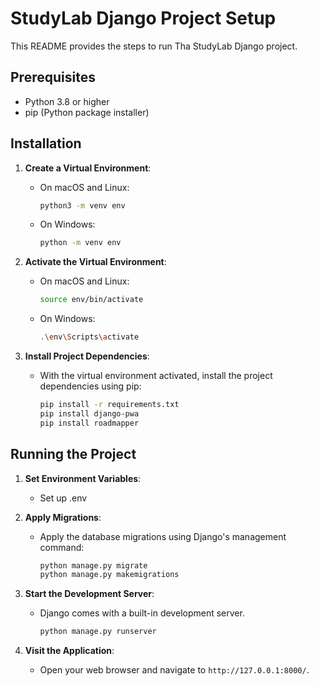 # StudyLab Django Project Setup

This README provides the steps to run Tha StudyLab Django project.

## Prerequisites

- Python 3.8 or higher
- pip (Python package installer)

## Installation

1. **Create a Virtual Environment**:
    - On macOS and Linux:
        ```bash
        python3 -m venv env
        ```
    - On Windows:
        ```bash
        python -m venv env

        ```

2. **Activate the Virtual Environment**:
    - On macOS and Linux:
        ```bash
        source env/bin/activate
        ```
    - On Windows:
        ```bash
        .\env\Scripts\activate
        ```

3. **Install Project Dependencies**:
    - With the virtual environment activated, install the project dependencies using pip:
        ```bash
        pip install -r requirements.txt
        pip install django-pwa
        pip install roadmapper
        ```

## Running the Project

1. **Set Environment Variables**:
    - Set up .env 

2. **Apply Migrations**:
    - Apply the database migrations using Django's management command:
        ```bash
        python manage.py migrate
        python manage.py makemigrations
        ```

3. **Start the Development Server**:
    - Django comes with a built-in development server.
        ```bash
        python manage.py runserver
        ```

4. **Visit the Application**:
    - Open your web browser and navigate to `http://127.0.0.1:8000/`.


